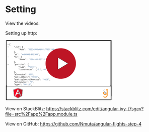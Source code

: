 # Setting


View the videos:

Setting up http: 


[![](video-player.png)](https://drive.google.com/file/d/1kDzbcHSI9EhM-zIXDbtBu325mrYYA3WC/view)


View on StackBlitz:
https://stackblitz.com/edit/angular-ivy-t7sgcv?file=src%2Fapp%2Fapp.module.ts


View on GitHub: 
https://github.com/Nmuta/angular-flights-step-4


